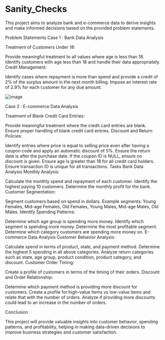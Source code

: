 # Sanity_Checks

This project aims to analyze bank and e-commerce data to derive insights and make informed decisions based on the provided problem statements.

Problem Statements
Case 1 : Bank Data Analysis

Treatment of Customers Under 18:

Provide meaningful treatment to all values where age is less than 18.
Identify customers with age less than 18 and handle their data appropriately.
Credit Management:

Identify cases where repayment is more than spend and provide a credit of 2% of the surplus amount in the next month billing.
Impose an interest rate of 2.9% for each customer for any due amount.

![image](https://github.com/Eeshan-MI7/Sanity_Checks-Bank-and-E-Commerce-Data-Processing/assets/91685371/09ce6d14-a195-470b-9ad1-8412a03814af)


Case 2 : E-commerce Data Analysis

Treatment of Blank Credit Card Entries:

Provide meaningful treatment where the credit card entries are blank.
Ensure proper handling of blank credit card entries.
Discount and Return Policies:

Identify entries where price is equal to selling price even after having a coupon code and apply an automatic discount of 5%.
Ensure the return date is after the purchase date.
If the coupon ID is NULL, ensure no discount is given.
Ensure age is greater than 18 for all credit card holders.
Ensure transaction ID is unique for all transactions.
Tasks
Bank Data Analysis
Monthly Analysis:

Calculate the monthly spend and repayment of each customer.
Identify the highest paying 10 customers.
Determine the monthly profit for the bank.
Customer Segmentation:

Segment customers based on spend in dollars.
Example segments: Young Females, Mid-age Females, Old Females, Young Males, Mid-age Males, Old Males.
Identify Spending Patterns:

Determine which age group is spending more money.
Identify which segment is spending more money.
Determine the most profitable segment.
Determine which category customers are spending more money on.
E-commerce Data Analysis
Customer Behavior Analysis:

Calculate spend in terms of product, state, and payment method.
Determine the highest 5 spending in all above categories.
Analyze return categories such as state, age group, product condition, product category, and discount.
Customer Order Timing:

Create a profile of customers in terms of the timing of their orders.
Discount and Order Relationship:

Determine which payment method is providing more discount for customers.
Create a profile for high-value items vs low-value items and relate that with the number of orders.
Analyze if providing more discounts could lead to an increase in the number of orders.


Conclusion

This project will provide valuable insights into customer behavior, spending patterns, and profitability, helping in making data-driven decisions to improve business strategies and customer satisfaction.
